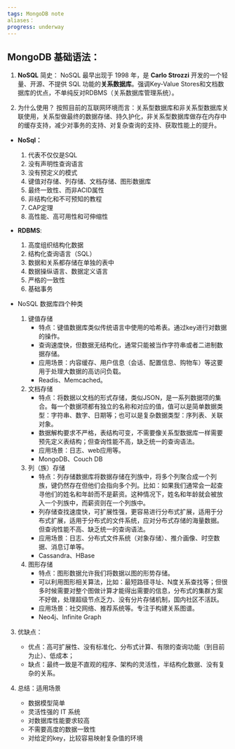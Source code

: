 ```yaml
---
tags: MongoDB note
aliases：
progress: underway
---
```


## MongoDB 基础语法：
1. **NoSQL** 简史：
	NoSQL 最早出现于 1998 年，是 **Carlo Strozzi** 开发的一个轻量、开源、不提供 SQL 功能的**关系数据库**。强调Key-Value Stores和文档数据库的优点，不单纯反对RDBMS（关系数据库管理系统）。
	
2. 为什么使用？
	按照目前的互联网环境而言：关系型数据库和非关系型数据库关联使用，关系型做最终的数据存储、持久护化，非关系型数据库做存在内存中的缓存支持，减少对事务的支持、对复杂查询的支持、获取性能上的提升。

- **NoSql：** 
	1. 代表不仅仅是SQL
	2. 没有声明性查询语言
	3. 没有预定义的模式
	4. 键值对存储、列存储、文档存储、图形数据库
	5. 最终一致性、而非ACID属性
	6. 非结构化和不可预知的教程
	7. CAP定理
	8. 高性能、高可用性和可伸缩性

- **RDBMS**:
	1. 高度组织结构化数据
	2. 结构化查询语言（SQL）
	3. 数据和关系都存储在单独的表中
	4. 数据操纵语言、数据定义语言
	5. 严格的一致性
	6. 基础事务

- NoSQL 数据库四个种类
	1. 键值存储
		- 特点：键值数据库类似传统语言中使用的哈希表。通过key进行对数据的操作。
		- 查询速度快，但数据无结构化，通常只能被当作字符串或者二进制数据存储。
		- 应用场景：内容缓存、用户信息（会话、配置信息、购物车）等这要用于处理大数据的高访问负载。
		- Readis、Memcached。
	2. 文档存储
		- 特点：将数据以文档的形式存储，类似JSON，是一系列数据项的集合。每一个数据项都有独立的名称和对应的值，值可以是简单数据类型：字符串、数字、日期等；也可以是复杂数据类型：序列表、关联对象。
		- 数据解构要求不严格，表结构可变，不需要像关系型数据库一样需要预先定义表结构；但查询性能不高，缺乏统一的查询语法。
		- 应用场景：日志、web应用等。
		- MongoDB、Couch DB
	3. 列（族）存储
		- 特点：列存储数据库将数据存储在列族中，将多个列聚合成一个列族，键仍然存在但他们会指向多个列。比如：如果我们通常会一起查寻他们的姓名和年龄而不是薪资。这种情况下，姓名和年龄就会被放入一个列族中，而薪资则在一个列族中。
		- 列存储查找速度快，可扩展性强，更容易进行分布式扩展，适用于分布式扩展，适用于分布式的文件系统，应对分布式存储的海量数据。但查询性能不高、缺乏统一的查询语法。
		- 应用场景：日志、分布式文件系统（对象存储）、推介画像、时空数据、消息订单等。
		- Cassandra、HBase
	4. 图形存储
		- 特点：图形数据允许我们将数据以图的形势存储。
		- 可以利用图形相关算法，比如：最短路径寻址、N度关系查找等；但很多时候需要对整个图做计算才能得出需要的信息，分布式的集群方案不好做，处理超级节点乏力、没有分片存储机制，国内社区不活跃。
		- 应用场景：社交网络、推荐系统等。专注于构建关系图谱。
		- Neo4j、Infinite Graph

3. 优缺点：
	- 优点：高可扩展性、没有标准化、分布式计算、有限的查询功能（到目前为止）、低成本；
	- 缺点：最终一致是不直观的程序、架构的灵活性，半结构化数据、没有复杂的关系。

4. 总结：适用场景
	- 数据模型简单
	- 灵活性强的 IT 系统
	- 对数据库性能要求较高
	- 不需要高度的数据一致性
	- 对给定的key，比较容易映射复杂值的环境